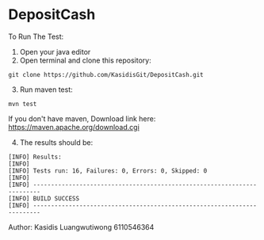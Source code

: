 # DepositCash

To Run The Test:
1. Open your java editor
2. Open terminal and clone this repository:
```
git clone https://github.com/KasidisGit/DepositCash.git
```
3. Run maven test:
```
mvn test
```
If you don't have maven, Download link here: https://maven.apache.org/download.cgi

4. The results should be:
```
[INFO] Results:
[INFO] 
[INFO] Tests run: 16, Failures: 0, Errors: 0, Skipped: 0
[INFO] 
[INFO] ------------------------------------------------------------------------
[INFO] BUILD SUCCESS
[INFO] ------------------------------------------------------------------------
```

Author: Kasidis Luangwutiwong 6110546364
